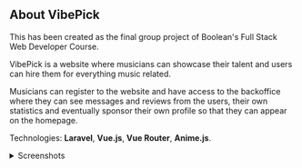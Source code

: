 ## About VibePick

This has been created as the final group project of Boolean's Full Stack Web Developer Course.</br>  

VibePick is a website where musicians can showcase their talent and users can hire them for everything music related.</br>

Musicians can register to the website and have access to the backoffice where they can see messages and reviews from the users, their own statistics and eventually sponsor their own profile so that they can appear on the homepage.</br>

Technologies: **Laravel**, **Vue.js**, **Vue Router**, **Anime.js**.</br>

<details>
  <summary>Screenshots</summary>
  <img src="https://i.imgur.com/kgkXThD.png">
  <img src="https://i.imgur.com/ukm91pH.png">
  <img src="https://i.imgur.com/cz2vbFT.png">
  <img src="https://i.imgur.com/mASapcb.png">
  <img src="https://i.imgur.com/DnMSYJG.png">
  <img src="https://i.imgur.com/8ozuKB9.png">
  <img src="https://i.imgur.com/rTEOOKk.png">
</details>
